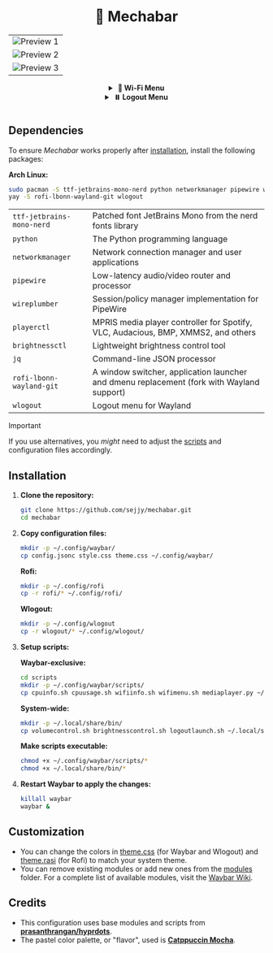 <h1 align="center" style="border-style: none;">🤖 Mechabar</h1>

<div align="center">
    <table>
        <tr>
            <td><img src="assets/v1.3.1-1.png" alt="Preview 1" /></td>
        </tr>
        <tr>
            <td><img src="assets/v1.3.1-2.png" alt="Preview 2" /></td>
        </tr>
        <tr>
            <td><img src="assets/v1.3.1-3.png" alt="Preview 3" /></td>
        </tr>
    </table>
</div>

<div align="center">
    <details>
        <summary><strong>&nbsp;🛜 Wi-Fi Menu</strong></summary>
        <br>
        <table>
            <tr>
                <td><img src="assets/wifi-1.0.png" alt="Wi-Fi Menu 1.0" /></td>
                <td><img src="assets/wifi-1.1.png" alt="Wi-Fi Menu 1.1" /></td>
            </tr>
            <tr>
                <td><img src="assets/wifi-1.2.png" alt="Wi-Fi Menu 1.2" /></td>
                <td><img src="assets/wifi-1.3.png" alt="Wi-Fi Menu 1.3" /></td>
            </tr>
        </table>
    </details>
</div>

<div align="center">
    <details>
        <summary><strong>&nbsp;⏸️ Logout Menu</strong></summary>
        <br>
        <table>
            <tr>
                <td><img src="assets/logout-1.0.png" alt="Logout Menu 1.0" /></td>
                <td><img src="assets/logout-1.1.png" alt="Logout Menu 1.1" /></td>
            </tr>
            <tr>
                <td><img src="assets/logout-2.0.png" alt="Logout Menu 2.0" /></td>
                <td><img src="assets/logout-2.1.png" alt="Logout Menu 2.1" /></td>
            </tr>
        </table>
    </details>
</div>

#

## Dependencies

To ensure _Mechabar_ works properly after [installation](#installation), install the following packages:

**Arch Linux:**

```bash
sudo pacman -S ttf-jetbrains-mono-nerd python networkmanager pipewire wireplumber playerctl brightnessctl jq
yay -S rofi-lbonn-wayland-git wlogout
```

|                           |                                                                                           |
| ------------------------- | ----------------------------------------------------------------------------------------- |
| `ttf-jetbrains-mono-nerd` | Patched font JetBrains Mono from the nerd fonts library                                   |
| `python`                  | The Python programming language                                                           |
| `networkmanager`          | Network connection manager and user applications                                          |
| `pipewire`                | Low-latency audio/video router and processor                                              |
| `wireplumber`             | Session/policy manager implementation for PipeWire                                        |
| `playerctl`               | MPRIS media player controller for Spotify, VLC, Audacious, BMP, XMMS2, and others         |
| `brightnessctl`           | Lightweight brightness control tool                                                       |
| `jq`                      | Command-line JSON processor                                                               |
| `rofi-lbonn-wayland-git`  | A window switcher, application launcher and dmenu replacement (fork with Wayland support) |
| `wlogout`                 | Logout menu for Wayland                                                                   |

> [!IMPORTANT]
> If you use alternatives, you _might_ need to adjust the [scripts](/scripts/) and configuration files accordingly.

## Installation

1. **Clone the repository:**

   ```bash
   git clone https://github.com/sejjy/mechabar.git
   cd mechabar
   ```

2. **Copy configuration files:**

   ```bash
   mkdir -p ~/.config/waybar/
   cp config.jsonc style.css theme.css ~/.config/waybar/
   ```

   **Rofi:**

   ```bash
   mkdir -p ~/.config/rofi
   cp -r rofi/* ~/.config/rofi/
   ```

   **Wlogout:**

   ```bash
   mkdir -p ~/.config/wlogout
   cp -r wlogout/* ~/.config/wlogout/
   ```

3. **Setup scripts:**

   **Waybar-exclusive:**

   ```bash
   cd scripts
   mkdir -p ~/.config/waybar/scripts/
   cp cpuinfo.sh cpuusage.sh wifiinfo.sh wifimenu.sh mediaplayer.py ~/.config/waybar/scripts/
   ```

   **System-wide:**

   ```bash
   mkdir -p ~/.local/share/bin/
   cp volumecontrol.sh brightnesscontrol.sh logoutlaunch.sh ~/.local/share/bin/
   ```

   **Make scripts executable:**

   ```bash
   chmod +x ~/.config/waybar/scripts/*
   chmod +x ~/.local/share/bin/*
   ```

4. **Restart Waybar to apply the changes:**

   ```bash
   killall waybar
   waybar &
   ```

## Customization

- You can change the colors in [theme.css](/theme.css) (for Waybar and Wlogout) and [theme.rasi](/rofi/theme.rasi) (for Rofi) to match your system theme.
- You can remove existing modules or add new ones from the [modules](/modules/) folder. For a complete list of available modules, visit the [Waybar Wiki](https://github.com/Alexays/Waybar/wiki).

## Credits

- This configuration uses base modules and scripts from **[prasanthrangan/hyprdots](https://github.com/prasanthrangan/hyprdots)**.
- The pastel color palette, or "flavor", used is **[Catppuccin Mocha](https://github.com/catppuccin/catppuccin/blob/main/docs/style-guide.md)**.
